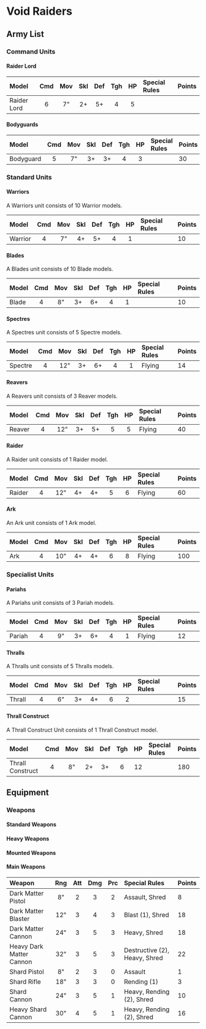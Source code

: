 # Void Raiders

## Army List



### Command Units

#### Raider Lord

Model                      | Cmd | Mov | Skl | Def | Tgh | HP  | Special Rules             | Points
:------------------------- | :-: | :-: | :-: | :-: | :-: | :-: | :------------------------ | :-----
Raider Lord                |  6  |  7" |  2+ |  5+ |  4  |  5  |                           |

#### Bodyguards

Model                      | Cmd | Mov | Skl | Def | Tgh | HP  | Special Rules             | Points
:------------------------- | :-: | :-: | :-: | :-: | :-: | :-: | :------------------------ | :-----
Bodyguard                  |  5  |  7" |  3+ |  3+ |  4  |  3  |                           | 30



### Standard Units

#### Warriors

A Warriors unit consists of 10 Warrior models.

Model                      | Cmd | Mov | Skl | Def | Tgh | HP  | Special Rules             | Points
:------------------------- | :-: | :-: | :-: | :-: | :-: | :-: | :------------------------ | :-----
Warrior                    |  4  |  7" |  4+ |  5+ |  4  |  1  |                           | 10

#### Blades

A Blades unit consists of 10 Blade models.

Model                      | Cmd | Mov | Skl | Def | Tgh | HP  | Special Rules             | Points
:------------------------- | :-: | :-: | :-: | :-: | :-: | :-: | :------------------------ | :-----
Blade                      |  4  |  8" |  3+ |  6+ |  4  |  1  |                           | 10

#### Spectres

A Spectres unit consists of 5 Spectre models.

Model                      | Cmd | Mov | Skl | Def | Tgh | HP  | Special Rules             | Points
:------------------------- | :-: | :-: | :-: | :-: | :-: | :-: | :------------------------ | :-----
Spectre                    |  4  | 12" |  3+ |  6+ |  4  |  1  | Flying                    | 14

#### Reavers

A Reavers unit consists of 3 Reaver models.

Model                      | Cmd | Mov | Skl | Def | Tgh | HP  | Special Rules             | Points
:------------------------- | :-: | :-: | :-: | :-: | :-: | :-: | :------------------------ | :-----
Reaver                     |  4  | 12" |  3+ |  5+ |  5  | 5   | Flying                    | 40

#### Raider

A Raider unit consists of 1 Raider model.

Model                      | Cmd | Mov | Skl | Def | Tgh | HP  | Special Rules             | Points
:------------------------- | :-: | :-: | :-: | :-: | :-: | :-: | :------------------------ | :-----
Raider                     |  4  | 12" |  4+ |  4+ |  5  | 6   | Flying                    | 60

#### Ark

An Ark unit consists of 1 Ark model.

Model                      | Cmd | Mov | Skl | Def | Tgh | HP  | Special Rules             | Points
:------------------------- | :-: | :-: | :-: | :-: | :-: | :-: | :------------------------ | :-----
Ark                        |  4  | 10" |  4+ |  4+ |  6  |  8  | Flying                    | 100



### Specialist Units

#### Pariahs

A Pariahs unit consists of 3 Pariah models.

Model                      | Cmd | Mov | Skl | Def | Tgh | HP  | Special Rules             | Points
:------------------------- | :-: | :-: | :-: | :-: | :-: | :-: | :------------------------ | :-----
Pariah                     |  4  |  9" |  3+ |  6+ |  4  |  1  | Flying                    | 12

#### Thralls

A Thralls unit consists of 5 Thralls models.

Model                      | Cmd | Mov | Skl | Def | Tgh | HP  | Special Rules             | Points
:------------------------- | :-: | :-: | :-: | :-: | :-: | :-: | :------------------------ | :-----
Thrall                     |  4  |  6" |  3+ |  4+ |  6  |  2  |                           | 15

#### Thrall Construct

A Thrall Construct Unit consists of 1 Thrall Construct model.

Model                      | Cmd | Mov | Skl | Def | Tgh | HP  | Special Rules             | Points
:------------------------- | :-: | :-: | :-: | :-: | :-: | :-: | :------------------------ | :-----
Thrall Construct           |  4  |  8" |  2+ |  3+ |  6  |  12 |                           | 180



## Equipment

### Weapons

#### Standard Weapons

#### Heavy Weapons

#### Mounted Weapons

#### Main Weapons

Weapon                     | Rng | Att | Dmg | Prc | Special Rules                        | Points
:------------------------- | :-: | :-: | :-: | :-: | :----------------------------------- | :-----
Dark Matter Pistol         | 8"  |  2  |  3  |  2  | Assault, Shred                       | 8
Dark Matter Blaster        | 12" |  3  |  4  |  3  | Blast (1), Shred                     | 18
Dark Matter Cannon         | 24" |  3  |  5  |  3  | Heavy, Shred                         | 18
Heavy Dark Matter Cannon   | 32" |  3  |  5  |  3  | Destructive (2), Heavy, Shred        | 22
Shard Pistol               | 8"  |  2  |  3  |  0  | Assault                              | 1
Shard Rifle                | 18" |  3  |  3  |  0  | Rending (1)                          | 3
Shard Cannon               | 24" |  3  |  5  |  1  | Heavy, Rending (2), Shred            | 10
Heavy Shard Cannon         | 30" |  4  |  5  |  1  | Heavy, Rending (2), Shred            | 16